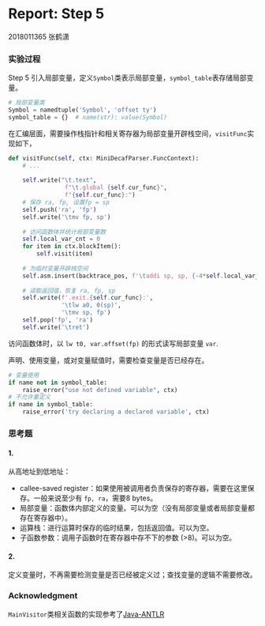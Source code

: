 # Report: Step 5

2018011365 张鹤潇 

### 实验过程

Step 5 引入局部变量，定义`Symbol`类表示局部变量，`symbol_table`表存储局部变量。

```python
# 局部变量类
Symbol = namedtuple('Symbol', 'offset ty')
symbol_table = {}  # name(str): value(Symbol)
```

在汇编层面，需要操作栈指针和相关寄存器为局部变量开辟栈空间，`visitFunc`实现如下，

```python
def visitFunc(self, ctx: MiniDecafParser.FuncContext):
    # ...
    
	self.write("\t.text",
            	f"\t.global {self.cur_func}",
            	f"{self.cur_func}:")
    # 保存 ra, fp, 设置fp = sp
	self.push('ra', 'fp')
	self.write('\tmv fp, sp')
    
    # 访问函数体并统计局部变量数
    self.local_var_cnt = 0
    for item in ctx.blockItem():
    	self.visit(item)
    
    # 为临时变量开辟栈空间
    self.asm.insert(backtrace_pos, f'\taddi sp, sp, {-4*self.local_var_cnt}')
    
    # 读取返回值，恢复 ra, fp, sp
    self.write(f'.exit.{self.cur_func}:',
               '\tlw a0, 0(sp)',
               '\tmv sp, fp')
    self.pop('fp', 'ra')
    self.write('\tret')
```

访问函数体时，以 `lw t0, var.offset(fp)` 的形式读写局部变量 `var`.

声明、使用变量，或对变量赋值时，需要检查变量是否已经存在。

```python
# 变量使用
if name not in symbol_table:
	raise_error("use not defined variable", ctx)
# 不允许重定义
if name in symbol_table:
    raise_error('try declaring a declared variable', ctx)
```

### 思考题

#### 1.

   从高地址到低地址：

   - callee-saved register：如果使用被调用者负责保存的寄存器，需要在这里保存。一般来说至少有 `fp, ra`，需要8 bytes。
   - 局部变量：函数体内部定义的变量。可以为空（没有局部变量或者局部变量都存在寄存器中）。
   - 运算栈：进行运算时保存的临时结果，包括返回值。可以为空。
   - 子函数参数：调用子函数时在寄存器中存不下的参数 (>8)。可以为空。

#### 2.

定义变量时，不再需要检测变量是否已经被定义过；查找变量的逻辑不需要修改。

### Acknowledgment

`MainVisitor`类相关函数的实现参考了[Java-ANTLR](https://github.com/decaf-lang/minidecaf/tree/md-xxy)

